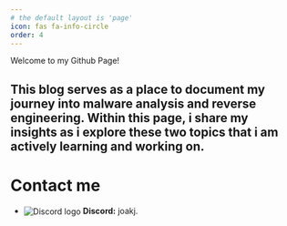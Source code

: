 ```yaml
---
# the default layout is 'page'
icon: fas fa-info-circle
order: 4
---
```


Welcome to my Github Page!

This blog serves as a place to document my journey into malware analysis and reverse engineering. Within this page, i share my insights as i explore these two topics that i am actively learning and working on.
---
# Contact me
- <img src="https://img.icons8.com/ios-filled/20/5865F2/discord-logo.png" alt="Discord logo" style="vertical-align: middle;"/> **Discord:** joakj.

